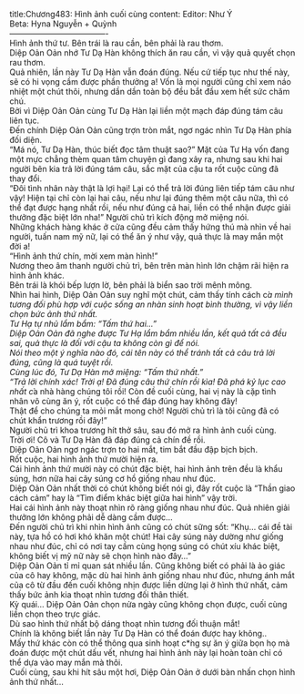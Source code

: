 title:Chương483: Hình ảnh cuối cùng
content:
Editor: Như Ý<br>Beta: Hyna Nguyễn + Quỳnh<br>————————————-<br>Hình ảnh thứ tư. Bên trái là rau cần, bên phải là rau thơm.<br>Diệp Oản Oản nhớ Tư Dạ Hàn không thích ăn rau cần, vì vậy quả quyết chọn rau thơm.<br>Quả nhiên, lần này Tư Dạ Hàn vẫn đoán đúng. Nếu cứ tiếp tục như thế này, sẽ có hi vọng cầm được phần thưởng a! Vốn là mọi người cũng chỉ xem náo nhiệt một chút thôi, nhưng dần dần toàn bộ đều bắt đầu xem hết sức chăm chú.<br>Bởi vì Diệp Oản Oản cùng Tư Dạ Hàn lại liền một mạch đáp đúng tám câu liên tục.<br>Đến chính Diệp Oản Oản cũng trợn tròn mắt, ngơ ngác nhìn Tư Dạ Hàn phía đối diện.<br>“Má nó, Tư Dạ Hàn, thúc biết đọc tâm thuật sao?” Mặt của Tư Hạ vốn đang một mực chẳng thèm quan tâm chuyện gì đang xảy ra, nhưng sau khi hai người bên kia trả lời đúng tám câu, sắc mặt của cậu ta rốt cuộc cũng đã thay đổi.<br>“Đôi tình nhân này thật là lợi hại! Lại có thể trả lời đúng liên tiếp tám câu như vậy! Hiện tại chỉ còn lại hai câu, nếu như lại đúng thêm một câu nữa, thì có thể đạt được hạng nhất rồi, nếu như đúng cả hai, liền có thể nhận được giải thưởng đặc biệt lớn nha!” Người chủ trì kích động mở miệng nói.<br>Những khách hàng khác ở cửa cũng đều cảm thấy hứng thú mà nhìn về hai người, tuấn nam mỹ nữ, lại có thể ăn ý như vậy, quả thực là may mắn một đời a!<br>“Hình ảnh thứ chín, mời xem màn hình!”<br>Nương theo âm thanh người chủ trì, bên trên màn hình lớn chậm rãi hiện ra hình ảnh khác.<br>Bên trái là khói bếp lượn lờ, bên phải là biển sao trời mênh mông.<br>Nhìn hai hình, Diệp Oản Oản suy nghĩ một chút, cảm thấy tính cách c*̉a mình tương đối phù hợp với cuộc sống an nhàn sinh hoạt bình thường, vì vậy liền chọn bức ảnh thứ nhất.<br>Tư Hạ tự nhủ lẩm bẩm: “Tấm thứ hai…”<br>Diệp Oản Oản đã nghe được Tư Hạ lẩm bẩm nhiều lần, kết quả tất cả đều sai, quả thực là đối với cậu ta không còn gì để nói.<br>Nói theo một ý nghĩa nào đó, cái tên này có thể tránh tất cả câu trả lời đúng, cũng là quá tuyệt rồi.<br>Cùng lúc đó, Tư Dạ Hàn mở miệng: “Tấm thứ nhất.”<br>“Trả lời chính xác! Trời ạ! Đã đúng câu thứ chín rồi kìa! Đã phá kỷ lục cao nhất c*̉a nhà hàng chúng tôi rồi! Còn đề cuối cùng, hai vị này là cặp tình nhân vô cùng ăn ý, rốt cuộc có thể đáp đúng hay không đây!<br>Thật để cho chúng ta mỏi mắt mong chờ! Người chủ trì là tôi cũng đã có chút khẩn trương rồi đây!”<br>Người chủ trì khoa trương hít thở sâu, sau đó mở ra hình ảnh cuối cùng.<br>Trời ơi! Cô và Tư Dạ Hàn đã đáp đúng cả chín đề rồi.<br>Diệp Oản Oản ngơ ngác trợn to hai mắt, tim bắt đầu đập bịch bịch.<br>Rốt cuộc, hai hình ảnh thứ mười hiện ra.<br>Cái hình ảnh thứ mười này có chút đặc biệt, hai hình ảnh trên đều là khẩu súng, hơn nữa hai cây súng cơ hồ giống nhau như đúc.<br>Diệp Oản Oản nhất thời có chút không biết nói gì, đây rốt cuộc là “Thần giao cách cảm” hay là “Tìm điểm khác biệt giữa hai hình” vậy trời.<br>Hai cái hình ảnh này thoạt nhìn rõ ràng giống nhau như đúc. Quả nhiên giải thưởng lớn không phải dễ dàng cầm được…<br>Đến người chủ trì khi nhìn hình ảnh cũng có chút sững sốt: “Khụ… cái đề tài này, tựa hồ có hơi khó khăn một chút! Hai cây súng này dường như giống nhau như đúc, chỉ có nơi tay cầm cùng họng súng có chút xíu khác biệt, không biết vị mỹ nữ này sẽ chọn hình nào đây…”<br>Diệp Oản Oản tỉ mỉ quan sát nhiều lần. Cũng không biết có phải là ảo giác của cô hay không, mặc dù hai hình ảnh giống nhau như đúc, nhưng ánh mắt của cô từ đầu đến cuối không nhịn được liền dừng lại ở hình thứ nhất, cảm thấy bức ảnh kia thoạt nhìn tương đối thân thiết.<br>Kỳ quái… Diệp Oản Oản chọn nửa ngày cũng không chọn được, cuối cùng liền chọn theo trực giác.<br>Dù sao hình thứ nhất bộ dáng thoạt nhìn tương đối thuận mắt!<br>Chính là không biết lần này Tư Dạ Hàn có thể đoán được hay không..<br>Mấy thứ khác còn có thể thông qua sinh hoạt c*̀ng sự ăn ý giữa bọn họ mà đoán được một chút dấu vết, nhưng hai hình ảnh này lại hoàn toàn chỉ có thể dựa vào may mắn mà thôi.<br>Cuối cùng, sau khi hít sâu một hơi, Diệp Oản Oản ở dưới bàn nhấn chọn hình ảnh thứ nhất…